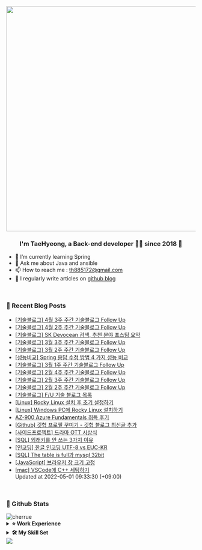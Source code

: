 <div align="center">
<img src="https://rishavanand.github.io/static/images/greetings.gif" align="center" height="" width="600" />
</div>  
  

### <div align="center">I'm TaeHyeong, a Back-end developer 👨‍💻 since 2018 🚀</div>  
- 🌱 I’m currently learning Spring  
- 💬 Ask me about Java and ansible
- 📫 How to reach me : th885172@gmail.com
- 📝 I regularly write articles on [github blog](http://Cherrue.github.io/) 
<br/>

### 📝 Recent Blog Posts  
<!-- BLOG-POST-LIST:START -->
- [[기술블로그] 4월 3주 주간 기술블로그 Follow Up
](https://cherrue.github.io/engineering_blog_followup/searchengine/weekly-tech-blog-follow-up-April-3/) <br>
- [[기술블로그] 4월 2주 주간 기술블로그 Follow Up
](https://cherrue.github.io/engineering_blog_followup/searchengine/weekly-tech-blog-followup-april-2/) <br>
- [[기술블로그] SK Devocean 검색, 추천 분야 포스팅 요약
](https://cherrue.github.io/engineering_blog_followup/searchengine/weekly-tech-blog-sk-search-posts/) <br>
- [[기술블로그] 3월 3주 주간 기술블로그 Follow Up
](https://cherrue.github.io/engineering_blog_followup/searchengine/weekly-tech-blog-follow-up-march3/) <br>
- [[기술블로그] 3월 2주 주간 기술블로그 Follow Up
](https://cherrue.github.io/engineering_blog_followup/searchengine/weekly-tech-blog-follow-up-march2/) <br>
- [[성능비교] Spring 응답 수정 방법 4 가지 성능 비교
](https://cherrue.github.io/spring/benchmark/spring-modify-response-benchmark/) <br>
- [[기술블로그] 3월 1주 주간 기술블로그 Follow Up
](https://cherrue.github.io/engineering_blog_followup/weekly-tech-blog-follow-up/) <br>
- [[기술블로그] 2월 4주 주간 기술블로그 Follow Up
](https://cherrue.github.io/engineering_blog_followup/searchengine/weekly-tech-blog-follow-up/) <br>
- [[기술블로그] 2월 3주 주간 기술블로그 Follow Up
](https://cherrue.github.io/engineering_blog_followup/searchengine/2%EC%9B%943%EC%A3%BC-%EC%A3%BC%EA%B0%84-%EA%B8%B0%EC%88%A0%EB%B8%94%EB%A1%9C%EA%B7%B8-Follow-Up/) <br>
- [[기술블로그] 2월 2주 주간 기술블로그 Follow Up
](https://cherrue.github.io/engineering_blog_followup/searchengine/2%EC%9B%94-2%EC%A3%BC-%EC%A3%BC%EA%B0%84-%EA%B8%B0%EC%88%A0%EB%B8%94%EB%A1%9C%EA%B7%B8-Follow/) <br>
- [[기술블로그] F/U 기술 블로그 목록
](https://cherrue.github.io/engineering_blog_followup/searchengine/FU-%EA%B8%B0%EC%88%A0-%EB%B8%94%EB%A1%9C%EA%B7%B8-%EB%AA%A9%EB%A1%9D/) <br>
- [[Linux] Rocky Linux 설치 후 초기 설정하기
](https://cherrue.github.io/linux/infra/RL-%EC%84%A4%EC%B9%98-%ED%9B%84-%EC%B4%88%EA%B8%B0-%EC%84%A4%EC%A0%95%ED%95%98%EA%B8%B0/) <br>
- [[Linux] Windows PC에 Rocky Linux 설치하기
](https://cherrue.github.io/linux/infra/Windows-PC%EC%97%90-RL8-%EC%84%A4%EC%B9%98/) <br>
- [AZ-900 Azure Fundamentals 취득 후기
](https://cherrue.github.io/azure/azure_fundamentals/AZ-900-Azure-Fundamentals-%EC%B7%A8%EB%93%9D-%ED%9B%84%EA%B8%B0/) <br>
- [[Github] 깃헙 프로필 꾸미기 - 깃헙 블로그 최신글 추가
](https://cherrue.github.io/github/github_blog/github_profile/%EA%B9%83%ED%97%99-%ED%94%84%EB%A1%9C%ED%95%84-%EA%BE%B8%EB%AF%B8%EA%B8%B0-%EA%B9%83%ED%97%99-%EB%B8%94%EB%A1%9C%EA%B7%B8-%EC%B5%9C%EC%8B%A0%EA%B8%80-%EC%B6%94%EA%B0%80/) <br>
- [[사이드프로젝트] 드라마 OTT 시상식
](https://cherrue.github.io/project/drama_vote_platform/%EB%93%9C%EB%9D%BC%EB%A7%88-OTT-%EC%8B%9C%EC%83%81%EC%8B%9D-%EA%B8%B0%ED%9A%8D%EC%84%9C/) <br>
- [[SQL] 외래키를 안 쓰는 3가지 이유
](https://cherrue.github.io/database/%EC%99%B8%EB%9E%98%ED%82%A4%EB%A5%BC-%EC%95%88%EC%93%B0%EB%8A%94-%EC%9D%B4%EC%9C%A0/) <br>
- [[인코딩] 한글 인코딩 UTF-8 vs EUC-KR
](https://cherrue.github.io/setting/%ED%95%9C%EA%B8%80-%EC%9D%B8%EC%BD%94%EB%94%A9-UTF-8-vs-EUC-KR/) <br>
- [[SQL] The table is full과 mysql 32bit
](https://cherrue.github.io/database/MySQL-32bit%EB%8A%94-%EB%B9%85%EB%8D%B0%EC%9D%B4%ED%84%B0%EC%97%90-%EC%93%B0%EB%A9%B4-%EC%95%88-%EB%8F%BC%EC%9A%94!/) <br>
- [[JavaScript] 브라우저 창 크기 고정
](https://cherrue.github.io/javascript/chrome%EC%9D%80-%EC%B0%BD-%ED%81%AC%EA%B8%B0-%EA%B3%A0%EC%A0%95%EC%9D%B4-%EC%95%88-%EB%90%9C%EB%8B%A4/) <br>
- [[mac] VSCode에 C++ 세팅하기
](https://cherrue.github.io/mac/setting/mac-VSCode%EC%97%90-C++-%EC%84%B8%ED%8C%85%ED%95%98%EA%B8%B0/) <br>
Updated at 2022-05-01 09:33:30 (+09:00)<br>
<!-- BLOG-POST-LIST:END -->  

<br/>  

### 📌 Github Stats
<img align="center" src="https://github-readme-stats.vercel.app/api?username=cherrue&show_icons=true&locale=en" alt="cherrue" />

<details>
  <summary><b>⭐ Work Experience</b></summary>
  <div>
    
|Company|period|Project|
|---|---|---|
|Hyundai-Autoever|2021.06 ~ |Develope search engine and API<br/>OpenApi routomap search developer|
|ROKAF|2018.06 ~ 2021.05|Maintain C4I web application<br/>Develope android encryption module|
|Intelligent Contents Lab, Sejong Univ.|2016.01 ~ 2018.01|Study TV drama rating prediction|</div>
</details>

<details>
  <summary><b>🛠️ My Skill Set</b></summary>
<div align="center">  
<img style="margin: 10px" src="https://profilinator.rishav.dev/skills-assets/java-original-wordmark.svg" alt="Java" height="50" />     
<img style="margin: 10px" src="https://profilinator.rishav.dev/skills-assets/springio-icon.svg" alt="Spring" height="50" />  
<img style="margin: 10px" src="https://profilinator.rishav.dev/skills-assets/elasticsearch.png" alt="Elastic Search" height="50" />  
<img style="margin: 10px" src="https://profilinator.rishav.dev/skills-assets/kibana.png" alt="Kibana" height="50" />    
<img style="margin: 10px" src="https://profilinator.rishav.dev/skills-assets/mysql-original-wordmark.svg" alt="MySQL" height="50" />
<img style="margin: 10px" src="https://profilinator.rishav.dev/skills-assets/ansible.png" alt="Ansible" height="50" />  
<img style="margin: 10px" src="https://profilinator.rishav.dev/skills-assets/amazonwebservices-original-wordmark.svg" alt="AWS" height="50" />  
<img style="margin: 10px" src="https://profilinator.rishav.dev/skills-assets/python-original.svg" alt="Python" height="50" />  
<br/>
<img style="margin: 10px" src="https://profilinator.rishav.dev/skills-assets/linux-original.svg" alt="Linux" height="50" />  
<img style="margin: 10px" src="https://profilinator.rishav.dev/skills-assets/gnu_bash-icon.svg" alt="Bash" height="50" />  
<img style="margin: 10px" src="https://profilinator.rishav.dev/skills-assets/git-scm-icon.svg" alt="Git" height="50" />  
<img style="margin: 10px" src="https://profilinator.rishav.dev/skills-assets/oracle-original.svg" alt="Oracle" height="50" />  
<img style="margin: 10px" src="https://profilinator.rishav.dev/skills-assets/android-original-wordmark.svg" alt="Android" height="50" />  
<img style="margin: 10px" src="https://profilinator.rishav.dev/skills-assets/html5-original-wordmark.svg" alt="HTML5" height="50" />
<img style="margin: 10px" src="https://profilinator.rishav.dev/skills-assets/javascript-original.svg" alt="JavaScript" height="50" />  
<br/>  
</div>
</details>


<div align="left">
<img src="https://komarev.com/ghpvc/?username=Cherrue&&style=flat-square" align="center" />
</div>  
